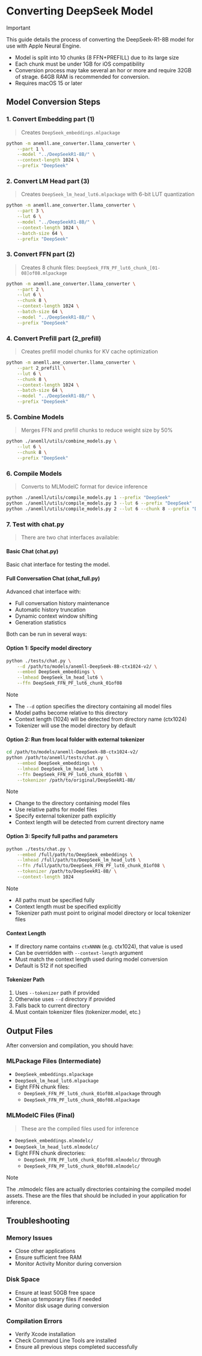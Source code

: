 # Converting DeepSeek Model

> [!Important]
> This guide details the process of converting the DeepSeek-R1-8B model for use with Apple Neural Engine.
> - Model is split into 10  chunks (8 FFN+PREFILL) due to its large size
> - Each chunk must be under 1GB for iOS compatibility
> - Conversion process may take several an hor or more and require 32GB of strage. 64GB RAM is recommended for conversion.
> - Requires macOS 15 or later

## Model Conversion Steps

### 1. Convert Embedding part (1)
> Creates `DeepSeek_embeddings.mlpackage`
```bash
python -m anemll.ane_converter.llama_converter \
    --part 1 \
    --model "../DeepSeekR1-8B/" \
    --context-length 1024 \
    --prefix "DeepSeek"
```

### 2. Convert LM Head part (3)
> Creates `DeepSeek_lm_head_lut6.mlpackage` with 6-bit LUT quantization
```bash
python -m anemll.ane_converter.llama_converter \
    --part 3 \
    --lut 6 \
    --model "../DeepSeekR1-8B/" \
    --context-length 1024 \
    --batch-size 64 \
    --prefix "DeepSeek"
```

### 3. Convert FFN part (2)
> Creates 8 chunk files: `DeepSeek_FFN_PF_lut6_chunk_[01-08]of08.mlpackage`
```bash
python -m anemll.ane_converter.llama_converter \
    --part 2 \
    --lut 6 \
    --chunk 8 \
    --context-length 1024 \
    --batch-size 64 \
    --model "../DeepSeekR1-8B/" \
    --prefix "DeepSeek"
```

### 4. Convert Prefill part (2_prefill)
> Creates prefill model chunks for KV cache optimization
```bash
python -m anemll.ane_converter.llama_converter \
    --part 2_prefill \
    --lut 6 \
    --chunk 8 \
    --context-length 1024 \
    --batch-size 64 \
    --model "../DeepSeekR1-8B/" \
    --prefix "DeepSeek"
```

### 5. Combine Models
> Merges FFN and prefill chunks to reduce weight size by 50%
```bash
python ./anemll/utils/combine_models.py \
    --lut 6 \
    --chunk 8 \
    --prefix "DeepSeek"
```

### 6. Compile Models
> Converts to MLModelC format for device inference
```bash
python ./anemll/utils/compile_models.py 1 --prefix "DeepSeek"
python ./anemll/utils/compile_models.py 3 --lut 6 --prefix "DeepSeek"
python ./anemll/utils/compile_models.py 2 --lut 6 --chunk 8 --prefix "DeepSeek"
```

### 7. Test with chat.py
> There are two chat interfaces available:

#### Basic Chat (chat.py)
Basic chat interface for testing the model.

#### Full Conversation Chat (chat_full.py)
Advanced chat interface with:
- Full conversation history maintenance
- Automatic history truncation
- Dynamic context window shifting
- Generation statistics

Both can be run in several ways:

#### Option 1: Specify model directory
```bash
python ./tests/chat.py \
    --d /path/to/models/anemll-DeepSeek-8B-ctx1024-v2/ \
    --embed DeepSeek_embeddings \
    --lmhead DeepSeek_lm_head_lut6 \
    --ffn DeepSeek_FFN_PF_lut6_chunk_01of08
```

> [!Note]
> - The `--d` option specifies the directory containing all model files
> - Model paths become relative to this directory
> - Context length (1024) will be detected from directory name (ctx1024)
> - Tokenizer will use the model directory by default

#### Option 2: Run from local folder with external tokenizer
```bash
cd /path/to/models/anemll-DeepSeek-8B-ctx1024-v2/
python /path/to/anemll/tests/chat.py \
    --embed DeepSeek_embeddings \
    --lmhead DeepSeek_lm_head_lut6 \
    --ffn DeepSeek_FFN_PF_lut6_chunk_01of08 \
    --tokenizer /path/to/original/DeepSeekR1-8B/
```

> [!Note]
> - Change to the directory containing model files
> - Use relative paths for model files
> - Specify external tokenizer path explicitly
> - Context length will be detected from current directory name

#### Option 3: Specify full paths and parameters
```bash
python ./tests/chat.py \
    --embed /full/path/to/DeepSeek_embeddings \
    --lmhead /full/path/to/DeepSeek_lm_head_lut6 \
    --ffn /full/path/to/DeepSeek_FFN_PF_lut6_chunk_01of08 \
    --tokenizer /path/to/DeepSeekR1-8B/ \
    --context-length 1024
```

> [!Note]
> - All paths must be specified fully
> - Context length must be specified explicitly
> - Tokenizer path must point to original model directory or local tokenizer files

#### Context Length
- If directory name contains `ctxNNNN` (e.g. ctx1024), that value is used
- Can be overridden with `--context-length` argument
- Must match the context length used during model conversion
- Default is 512 if not specified

#### Tokenizer Path
1. Uses `--tokenizer` path if provided
2. Otherwise uses `--d` directory if provided
3. Falls back to current directory
4. Must contain tokenizer files (tokenizer.model, etc.)

## Output Files

After conversion and compilation, you should have:

### MLPackage Files (Intermediate)
- `DeepSeek_embeddings.mlpackage`
- `DeepSeek_lm_head_lut6.mlpackage`
- Eight FFN chunk files:
  - `DeepSeek_FFN_PF_lut6_chunk_01of08.mlpackage` through
  - `DeepSeek_FFN_PF_lut6_chunk_08of08.mlpackage`

### MLModelC Files (Final)
> These are the compiled files used for inference
- `DeepSeek_embeddings.mlmodelc/`
- `DeepSeek_lm_head_lut6.mlmodelc/`
- Eight FFN chunk directories:
  - `DeepSeek_FFN_PF_lut6_chunk_01of08.mlmodelc/` through
  - `DeepSeek_FFN_PF_lut6_chunk_08of08.mlmodelc/`

> [!Note]
> The .mlmodelc files are actually directories containing the compiled model assets.
> These are the files that should be included in your application for inference.

## Troubleshooting

### Memory Issues
- Close other applications
- Ensure sufficient free RAM
- Monitor Activity Monitor during conversion

### Disk Space
- Ensure at least 50GB free space
- Clean up temporary files if needed
- Monitor disk usage during conversion

### Compilation Errors
- Verify Xcode installation
- Check Command Line Tools are installed
- Ensure all previous steps completed successfully